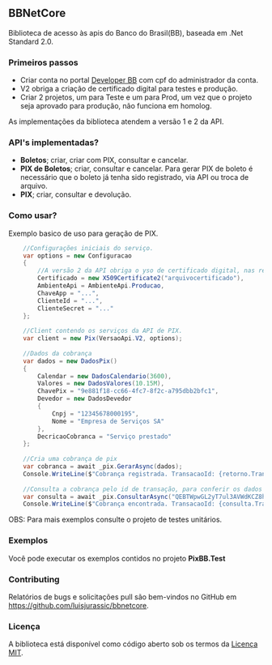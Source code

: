 ## BBNetCore

Biblioteca de acesso às apis do Banco do Brasil(BB), baseada em .Net Standard 2.0.

### Primeiros passos

- Criar conta no portal [Developer BB](https://app.developers.bb.com.br/) com cpf do administrador da conta.
- V2 obriga a criação de certificado digital para testes e produção.
- Criar 2 projetos, um para Teste e um para Prod, um vez que o projeto seja aprovado para produção, não funciona em
  homolog.

As implementações da biblioteca atendem a versão 1 e 2 da API. 

### API's implementadas?

- **Boletos**; criar, criar com PIX, consultar e cancelar.
- **PIX de Boletos**; criar, consultar e cancelar. Para gerar PIX de boleto é necessário que o boleto já tenha sido registrado, via API ou troca de arquivo.
- **PIX**; criar, consultar e devolução.

### Como usar?
Exemplo basico de uso para geração de PIX.
```csharp    
    //Configurações iniciais do serviço.
    var options = new Configuracao
    {   
        //A versão 2 da API obriga o yso de certificado digital, nas requisições
        Certificado = new X509Certificate2("arquivocertificado"),    
        AmbienteApi = AmbienteApi.Producao,
        ChaveApp = "...",
        ClienteId = "...",
        ClienteSecret = "..." 
    };
    
    //Client contendo os serviços da API de PIX.
    var client = new Pix(VersaoApi.V2, options);
    
    //Dados da cobrança
    var dados = new DadosPix()
    {
        Calendar = new DadosCalendario(3600),
        Valores = new DadosValores(10.15M),
        ChavePix = "9e881f18-cc66-4fc7-8f2c-a795dbb2bfc1",
        Devedor = new DadosDevedor
        {
            Cnpj = "12345678000195",
            Nome = "Empresa de Serviços SA"
        },
        DecricaoCobranca = "Serviço prestado"
    };
    
    //Cria uma cobrança de pix
    var cobranca = await _pix.GerarAsync(dados);    
    Console.WriteLine($"Cobrança registrada. TransacaoId: {retorno.TransacaoId} PixCopiaCola: {retorno.PixCopiaCola}");
    
    //Consulta a cobrança pelo id de transação, para conferir os dados registrados
    var consulta = await _pix.ConsultarAsync("QEBTWpwGL2yT7ul3AVWdKCZ8hF");
    Console.WriteLine($"Cobrança encontrada. TransacaoId: {consulta.TransacaoId}");    
```
OBS: Para mais exemplos consulte o projeto de testes unitários.

### Exemplos
Você pode executar os exemplos contidos no projeto **PixBB.Test**

### Contributing
Relatórios de bugs e solicitações pull são bem-vindos no GitHub em https://github.com/luisjurassic/bbnetcore.

### Licença
A biblioteca está disponível como código aberto sob os termos da [Licença MIT](LICENSE).